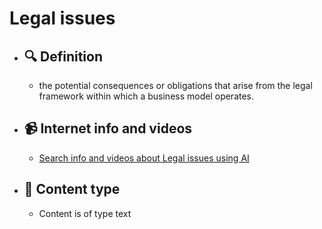 # Legal issues
- ## 🔍 Definition
  - the potential consequences or obligations that arise from the legal framework within which a business model operates.
- ## 📹 Internet info and videos
  - [Search info and videos about Legal issues using AI](https://www.perplexity.ai/search?q=videos+about+Legal+issues:+the+potential+consequences+or+obligations+that+arise+from+the+legal+framework+within+which+a+business+model+operates.
)
- ## 📰 Content type 
  - Content is of type text
